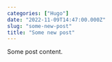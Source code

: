 ```yaml
---
categories: ["Hugo"]
date: "2022-11-09T14:47:00.000Z"
slug: "some-new-post"
title: "Some new post"
---
```


Some post content.